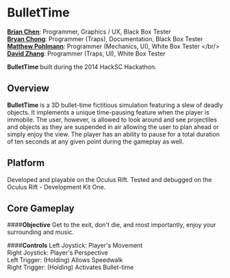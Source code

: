 BulletTime
==========

**[Brian Chen][1]**: Programmer, Graphics / UX, Black Box Tester <br/>
**[Bryan Chong][2]**: Programmer (Traps), Documentation, Black Box Tester <br/>
**[Matthew Pohlmann][3]**: Programmer (Mechanics, UI), White Box Tester </br/>
**[David Zhang][4]**: Programmer (Traps, UI), White Box Tester <br/>

**BulletTime** built during the 2014 HackSC Hackathon.

Overview
-------
**BulletTime** is a 3D bullet-time fictitious simulation featuring a slew of deadly objects. It implements a unique time-pausing feature when the player is immobile. The user, however, is allowed to look around and see projectiles and objects as they are suspended in air allowing the user to plan ahead or simply enjoy the view. The player has an ability to pause for a total duration of ten seconds at any given point during the gameplay as well.

Platform
-------
Developed and playable on the Oculus Rift. Tested and debugged on the Oculus Rift - Development Kit One. 

Core Gameplay
-------
####**Objective**
Get to the exit, don't die, and most importantly, enjoy your surrounding and music.

####**Controls**
Left Joystick: Player's Movement <br/>
Right Joystick: Player's Perspective <br/>
Left Trigger: (Holding) Allows Speedwalk <br/>
Right Trigger: (Holding) Activates Bullet-time <br/>

[1]: https://github.com/FluffySheep/
[2]: https://github.com/Bryan/
[3]: https://github.com/Valakor/
[4]: https://github.com/zhangtdavid